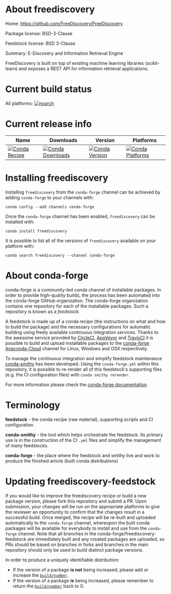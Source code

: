 About freediscovery
===================

Home: https://github.com/FreeDiscovery/FreeDiscovery

Package license: BSD-3-Clause

Feedstock license: BSD 3-Clause

Summary: E-Discovery and Information Retrieval Engine

FreeDiscovery is built on top of existing machine learning libraries
(scikit-learn) and exposes a REST API for information retrieval applications.


Current build status
====================

All platforms:
[![noarch](https://img.shields.io/circleci/project/github/conda-forge/freediscovery-feedstock/master.svg?label=noarch)](https://circleci.com/gh/conda-forge/freediscovery-feedstock)

Current release info
====================

| Name | Downloads | Version | Platforms |
| --- | --- | --- | --- |
| [![Conda Recipe](https://img.shields.io/badge/recipe-freediscovery-green.svg)](https://anaconda.org/conda-forge/freediscovery) | [![Conda Downloads](https://img.shields.io/conda/dn/conda-forge/freediscovery.svg)](https://anaconda.org/conda-forge/freediscovery) | [![Conda Version](https://img.shields.io/conda/vn/conda-forge/freediscovery.svg)](https://anaconda.org/conda-forge/freediscovery) | [![Conda Platforms](https://img.shields.io/conda/pn/conda-forge/freediscovery.svg)](https://anaconda.org/conda-forge/freediscovery) |

Installing freediscovery
========================

Installing `freediscovery` from the `conda-forge` channel can be achieved by adding `conda-forge` to your channels with:

```
conda config --add channels conda-forge
```

Once the `conda-forge` channel has been enabled, `freediscovery` can be installed with:

```
conda install freediscovery
```

It is possible to list all of the versions of `freediscovery` available on your platform with:

```
conda search freediscovery --channel conda-forge
```


About conda-forge
=================

conda-forge is a community-led conda channel of installable packages.
In order to provide high-quality builds, the process has been automated into the
conda-forge GitHub organization. The conda-forge organization contains one repository
for each of the installable packages. Such a repository is known as a *feedstock*.

A feedstock is made up of a conda recipe (the instructions on what and how to build
the package) and the necessary configurations for automatic building using freely
available continuous integration services. Thanks to the awesome service provided by
[CircleCI](https://circleci.com/), [AppVeyor](http://www.appveyor.com/)
and [TravisCI](https://travis-ci.org/) it is possible to build and upload installable
packages to the [conda-forge](https://anaconda.org/conda-forge)
[Anaconda-Cloud](http://docs.anaconda.org/) channel for Linux, Windows and OSX respectively.

To manage the continuous integration and simplify feedstock maintenance
[conda-smithy](http://github.com/conda-forge/conda-smithy) has been developed.
Using the ``conda-forge.yml`` within this repository, it is possible to re-render all of
this feedstock's supporting files (e.g. the CI configuration files) with ``conda smithy rerender``.

For more information please check the [conda-forge documentation](https://conda-forge.org/docs/).

Terminology
===========

**feedstock** - the conda recipe (raw material), supporting scripts and CI configuration.

**conda-smithy** - the tool which helps orchestrate the feedstock.
                   Its primary use is in the construction of the CI ``.yml`` files
                   and simplify the management of *many* feedstocks.

**conda-forge** - the place where the feedstock and smithy live and work to
                  produce the finished article (built conda distributions)


Updating freediscovery-feedstock
================================

If you would like to improve the freediscovery recipe or build a new
package version, please fork this repository and submit a PR. Upon submission,
your changes will be run on the appropriate platforms to give the reviewer an
opportunity to confirm that the changes result in a successful build. Once
merged, the recipe will be re-built and uploaded automatically to the
`conda-forge` channel, whereupon the built conda packages will be available for
everybody to install and use from the `conda-forge` channel.
Note that all branches in the conda-forge/freediscovery-feedstock are
immediately built and any created packages are uploaded, so PRs should be based
on branches in forks and branches in the main repository should only be used to
build distinct package versions.

In order to produce a uniquely identifiable distribution:
 * If the version of a package **is not** being increased, please add or increase
   the [``build/number``](http://conda.pydata.org/docs/building/meta-yaml.html#build-number-and-string).
 * If the version of a package **is** being increased, please remember to return
   the [``build/number``](http://conda.pydata.org/docs/building/meta-yaml.html#build-number-and-string)
   back to 0.